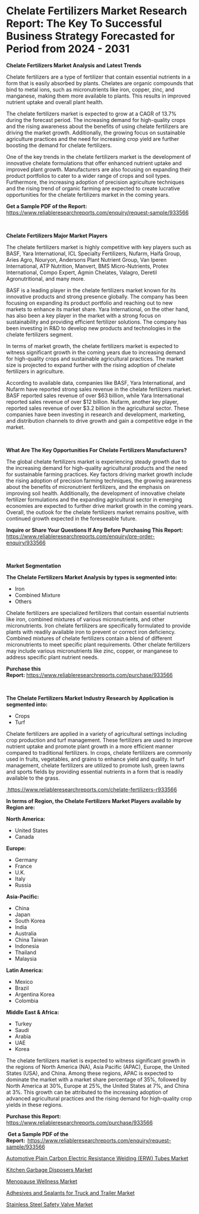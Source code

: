 <p><h1>Chelate Fertilizers Market Research Report: The Key To Successful Business Strategy Forecasted for Period from 2024 - 2031</h1></p><p><strong>Chelate Fertilizers Market Analysis and Latest Trends</strong></p>
<p><p>Chelate fertilizers are a type of fertilizer that contain essential nutrients in a form that is easily absorbed by plants. Chelates are organic compounds that bind to metal ions, such as micronutrients like iron, copper, zinc, and manganese, making them more available to plants. This results in improved nutrient uptake and overall plant health.</p><p>The chelate fertilizers market is expected to grow at a CAGR of 13.7% during the forecast period. The increasing demand for high-quality crops and the rising awareness about the benefits of using chelate fertilizers are driving the market growth. Additionally, the growing focus on sustainable agriculture practices and the need for increasing crop yield are further boosting the demand for chelate fertilizers.</p><p>One of the key trends in the chelate fertilizers market is the development of innovative chelate formulations that offer enhanced nutrient uptake and improved plant growth. Manufacturers are also focusing on expanding their product portfolios to cater to a wider range of crops and soil types. Furthermore, the increasing adoption of precision agriculture techniques and the rising trend of organic farming are expected to create lucrative opportunities for the chelate fertilizers market in the coming years.</p></p>
<p><strong>Get a Sample PDF of the Report:&nbsp;</strong> <a href="https://www.reliableresearchreports.com/enquiry/request-sample/933566">https://www.reliableresearchreports.com/enquiry/request-sample/933566</a></p>
<p>&nbsp;</p>
<p><strong>Chelate Fertilizers Major Market Players</strong></p>
<p><p>The chelate fertilizers market is highly competitive with key players such as BASF, Yara International, ICL Specialty Fertilizers, Nufarm, Haifa Group, Aries Agro, Nouryon, Andersons Plant Nutrient Group, Van Iperen International, ATP Nutrition, Manvert, BMS Micro-Nutrients, Protex International, Compo Expert, Agmin Chelates, Valagro, Deretil Agronutritional, and many more. </p><p>BASF is a leading player in the chelate fertilizers market known for its innovative products and strong presence globally. The company has been focusing on expanding its product portfolio and reaching out to new markets to enhance its market share. Yara International, on the other hand, has also been a key player in the market with a strong focus on sustainability and providing efficient fertilizer solutions. The company has been investing in R&D to develop new products and technologies in the chelate fertilizers segment.</p><p>In terms of market growth, the chelate fertilizers market is expected to witness significant growth in the coming years due to increasing demand for high-quality crops and sustainable agricultural practices. The market size is projected to expand further with the rising adoption of chelate fertilizers in agriculture.</p><p>According to available data, companies like BASF, Yara International, and Nufarm have reported strong sales revenue in the chelate fertilizers market. BASF reported sales revenue of over $63 billion, while Yara International reported sales revenue of over $12 billion. Nufarm, another key player, reported sales revenue of over $3.2 billion in the agricultural sector. These companies have been investing in research and development, marketing, and distribution channels to drive growth and gain a competitive edge in the market.</p></p>
<p>&nbsp;</p>
<p><strong>What Are The Key Opportunities For Chelate Fertilizers Manufacturers?</strong></p>
<p><p>The global chelate fertilizers market is experiencing steady growth due to the increasing demand for high-quality agricultural products and the need for sustainable farming practices. Key factors driving market growth include the rising adoption of precision farming techniques, the growing awareness about the benefits of micronutrient fertilizers, and the emphasis on improving soil health. Additionally, the development of innovative chelate fertilizer formulations and the expanding agricultural sector in emerging economies are expected to further drive market growth in the coming years. Overall, the outlook for the chelate fertilizers market remains positive, with continued growth expected in the foreseeable future.</p></p>
<p><strong>Inquire or Share Your Questions If Any Before Purchasing This Report:</strong> <a href="https://www.reliableresearchreports.com/enquiry/pre-order-enquiry/933566">https://www.reliableresearchreports.com/enquiry/pre-order-enquiry/933566</a></p>
<p>&nbsp;</p>
<p><strong>Market Segmentation</strong></p>
<p><strong>The Chelate Fertilizers Market Analysis by types is segmented into:</strong></p>
<p><ul><li>Iron</li><li>Combined Mixture</li><li>Others</li></ul></p>
<p><p>Chelate fertilizers are specialized fertilizers that contain essential nutrients like iron, combined mixtures of various micronutrients, and other micronutrients. Iron chelate fertilizers are specifically formulated to provide plants with readily available iron to prevent or correct iron deficiency. Combined mixtures of chelate fertilizers contain a blend of different micronutrients to meet specific plant requirements. Other chelate fertilizers may include various micronutrients like zinc, copper, or manganese to address specific plant nutrient needs.</p></p>
<p><strong>Purchase this Report:&nbsp;</strong><a href="https://www.reliableresearchreports.com/purchase/933566">https://www.reliableresearchreports.com/purchase/933566</a></p>
<p>&nbsp;</p>
<p><strong>The Chelate Fertilizers Market Industry Research by Application is segmented into:</strong></p>
<p><ul><li>Crops</li><li>Turf</li></ul></p>
<p><p>Chelate fertilizers are applied in a variety of agricultural settings including crop production and turf management. These fertilizers are used to improve nutrient uptake and promote plant growth in a more efficient manner compared to traditional fertilizers. In crops, chelate fertilizers are commonly used in fruits, vegetables, and grains to enhance yield and quality. In turf management, chelate fertilizers are utilized to promote lush, green lawns and sports fields by providing essential nutrients in a form that is readily available to the grass.</p></p>
<p><a href="https://www.reliableresearchreports.com/chelate-fertilizers-r933566">&nbsp;https://www.reliableresearchreports.com/chelate-fertilizers-r933566</a></p>
<p><strong>In terms of Region, the Chelate Fertilizers Market Players available by Region are:</strong></p>
<p>
    <p> <strong> North America: </strong>
        <ul>
            <li>United States</li>
            <li>Canada</li>
        </ul>
        </p> 
    <p> <strong> Europe: </strong>
        <ul>
            <li>Germany</li>
            <li>France</li>
            <li>U.K.</li>
            <li>Italy</li>
            <li>Russia</li>
        </ul>
        </p> 
    <p> <strong> Asia-Pacific: </strong>
        <ul>
            <li>China</li>
            <li>Japan</li>
            <li>South Korea</li>
            <li>India</li>
            <li>Australia</li>
            <li>China Taiwan</li>
            <li>Indonesia</li>
            <li>Thailand</li>
            <li>Malaysia</li>
        </ul>
        </p> 
    <p> <strong> Latin America: </strong>
        <ul>
            <li>Mexico</li>
            <li>Brazil</li>
            <li>Argentina Korea</li>
            <li>Colombia</li>
        </ul>
        </p> 
    <p> <strong> Middle East & Africa: </strong>
        <ul>
            <li>Turkey</li>
            <li>Saudi</li>
            <li>Arabia</li>
            <li>UAE</li>
            <li>Korea</li>
        </ul>
    </p>
    </p>
<p><p>The chelate fertilizers market is expected to witness significant growth in the regions of North America (NA), Asia Pacific (APAC), Europe, the United States (USA), and China. Among these regions, APAC is expected to dominate the market with a market share percentage of 35%, followed by North America at 30%, Europe at 25%, the United States at 7%, and China at 3%. This growth can be attributed to the increasing adoption of advanced agricultural practices and the rising demand for high-quality crop yields in these regions.</p></p>
<p><strong>Purchase this Report: </strong><a href="https://www.reliableresearchreports.com/purchase/933566">https://www.reliableresearchreports.com/purchase/933566</a></p>
<p>&nbsp;<strong>Get a Sample PDF of the Report:&nbsp;&nbsp;</strong><a href="https://www.reliableresearchreports.com/enquiry/request-sample/933566">https://www.reliableresearchreports.com/enquiry/request-sample/933566</a></p>
<p><strong></strong></p>
<p><p><a href="https://medium.com/@joanne.harris67856/global-automotive-plain-carbon-electric-resistance-welding-erw-tubes-market-by-product-type-by-9994507cf95d">Automotive Plain Carbon Electric Resistance Welding (ERW) Tubes Market</a></p><p><a href="https://github.com/shahriarnajimjoy333/Market-Research-Report-List-1/blob/main/kitchen-garbage-disposers-market.md">Kitchen Garbage Disposers Market</a></p><p><a href="https://issuu.com/reportprime-2/docs/menopause-wellness-market-size-2030.pptx">Menopause Wellness Market</a></p><p><a href="https://medium.com/@ruth.gibson8095/global-adhesives-and-sealants-for-truck-and-trailer-market-analysis-trends-forecasts-and-growth-9d0f0b68f4b7">Adhesives and Sealants for Truck and Trailer Market</a></p><p><a href="https://github.com/emnqcawl19/Market-Research-Report-List-1/blob/main/stainless-steel-safety-valve-market.md">Stainless Steel Safety Valve Market</a></p></p>